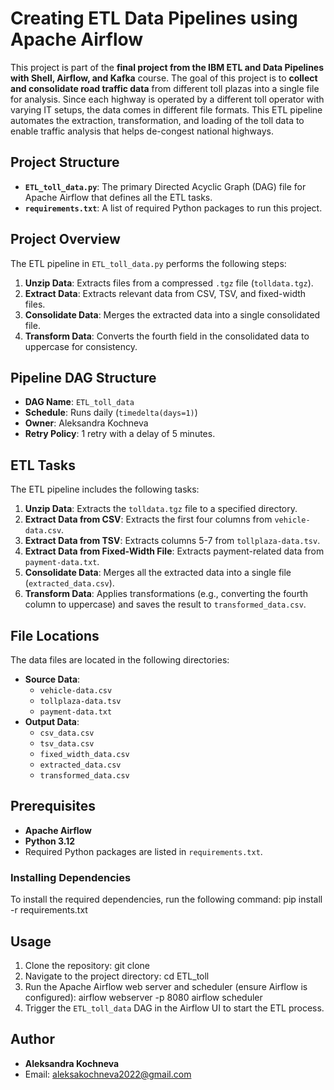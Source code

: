 # Creating ETL Data Pipelines using Apache Airflow

This project is part of the **final project from the IBM ETL and Data Pipelines with Shell, Airflow, and Kafka** course. The goal of this project is to **collect and consolidate road traffic data** from different toll plazas into a single file for analysis. Since each highway is operated by a different toll operator with varying IT setups, the data comes in different file formats. This ETL pipeline automates the extraction, transformation, and loading of the toll data to enable traffic analysis that helps de-congest national highways.

## Project Structure

- **`ETL_toll_data.py`**: The primary Directed Acyclic Graph (DAG) file for Apache Airflow that defines all the ETL tasks.
- **`requirements.txt`**: A list of required Python packages to run this project.

## Project Overview

The ETL pipeline in `ETL_toll_data.py` performs the following steps:

1. **Unzip Data**: Extracts files from a compressed `.tgz` file (`tolldata.tgz`).
2. **Extract Data**: Extracts relevant data from CSV, TSV, and fixed-width files.
3. **Consolidate Data**: Merges the extracted data into a single consolidated file.
4. **Transform Data**: Converts the fourth field in the consolidated data to uppercase for consistency.

## Pipeline DAG Structure

- **DAG Name**: `ETL_toll_data`
- **Schedule**: Runs daily (`timedelta(days=1)`)
- **Owner**: Aleksandra Kochneva
- **Retry Policy**: 1 retry with a delay of 5 minutes.

## ETL Tasks

The ETL pipeline includes the following tasks:

1. **Unzip Data**: Extracts the `tolldata.tgz` file to a specified directory.
2. **Extract Data from CSV**: Extracts the first four columns from `vehicle-data.csv`.
3. **Extract Data from TSV**: Extracts columns 5-7 from `tollplaza-data.tsv`.
4. **Extract Data from Fixed-Width File**: Extracts payment-related data from `payment-data.txt`.
5. **Consolidate Data**: Merges all the extracted data into a single file (`extracted_data.csv`).
6. **Transform Data**: Applies transformations (e.g., converting the fourth column to uppercase) and saves the result to `transformed_data.csv`.

## File Locations

The data files are located in the following directories:

- **Source Data**:
  - `vehicle-data.csv`
  - `tollplaza-data.tsv`
  - `payment-data.txt`
- **Output Data**:
  - `csv_data.csv`
  - `tsv_data.csv`
  - `fixed_width_data.csv`
  - `extracted_data.csv`
  - `transformed_data.csv`

## Prerequisites

- **Apache Airflow**
- **Python 3.12**
- Required Python packages are listed in `requirements.txt`.

### Installing Dependencies

To install the required dependencies, run the following command:
pip install -r requirements.txt

## Usage

1. Clone the repository:
git clone
2. Navigate to the project directory:
cd ETL_toll
3. Run the Apache Airflow web server and scheduler (ensure Airflow is configured):
airflow webserver -p 8080 airflow scheduler
4. Trigger the `ETL_toll_data` DAG in the Airflow UI to start the ETL process.

## Author

- **Aleksandra Kochneva**
- Email: aleksakochneva2022@gmail.com
